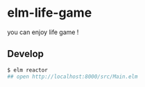 elm-life-game
===

you can enjoy life game !

## Develop

```bash
$ elm reactor
## open http://localhost:8000/src/Main.elm
```

